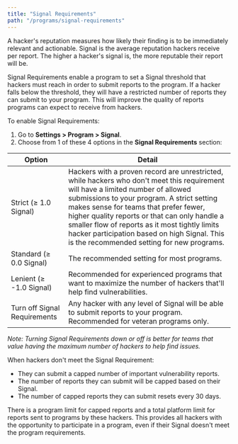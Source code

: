 ```yaml
---
title: "Signal Requirements"
path: "/programs/signal-requirements"
---
```


A hacker's reputation measures how likely their finding is to be immediately relevant and actionable. Signal is the average reputation hackers receive per report. The higher a hacker's signal is, the more reputable their report will be. 

Signal Requirements enable a program to set a Signal threshold that hackers must reach in order to submit reports to the program. If a hacker falls below the threshold, they will have a restricted number of reports they can submit to your program. This will improve the quality of reports programs can expect to receive from hackers. 

To enable Signal Requirements:
1. Go to **Settings > Program > Signal**. 
2. Choose from 1 of these 4 options in the **Signal Requirements** section: 

Option | Detail
------ | ------
Strict (≥ 1.0 Signal) | Hackers with a proven record are unrestricted, while hackers who don't meet this requirement will have a limited number of allowed submissions to your program. A strict setting makes sense for teams that prefer fewer, higher quality reports or that can only handle a smaller flow of reports  as it most tightly limits hacker participation based on high Signal. This is the recommended setting for new programs.
Standard (≥ 0.0 Signal) | The recommended setting for most programs. 
Lenient (≥ -1.0 Signal) | Recommended for experienced programs that want to maximize the number of hackers that'll help find vulnerabilities. 
Turn off Signal Requirements | Any hacker with any level of Signal will be able to submit reports to your program. Recommended for veteran programs only. 

*Note: Turning Signal Requirements down or off is better for teams that value having the maximum number of hackers to help find issues.*

When hackers don't meet the Signal Requirement:
* They can submit a capped number of important vulnerability reports.
* The number of reports they can submit will be capped based on their Signal. 
* The number of capped reports they can submit resets every 30 days.

There is a program limit for capped reports and a total platform limit for reports sent to programs by these hackers. This provides all hackers with the opportunity to participate in a program, even if their Signal doesn't meet the program requirements. 
